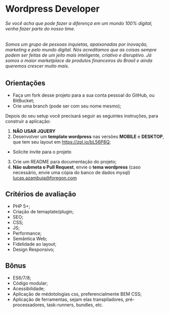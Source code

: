 Wordpress Developer
============================

###### Se você acha que pode fazer a diferença em um mundo 100% digital, venha fazer parte do nosso time.

###### Somos um grupo de pessoas inquietas, apaixonadas por inovação, marketing e pelo mundo digital. Nós acreditamos que as coisas sempre podem ser feitas de um jeito mais inteligente, criativo e disruptivo. Já somos o maior marketplace de produtos financeiros do Brasil e ainda queremos crescer muito mais.

Orientações
-----
* Faça um fork desse projeto para a sua conta pessoal do GitHub, ou BitBucket;
* Crie uma branch (pode ser com seu nome mesmo);

Depois do seu setup você precisará seguir as seguintes instruções, para construir a aplicação:

1. **NÃO USAR JQUERY**
2. Desenvolver um **template wordpress** nas versões **MOBILE** e **DESKTOP**, que tem seu layout em https://zpl.io/bL56P8Q;

  * Solicite invite para o projeto

3. Crie um README para documentação do projeto;
4. **Não submeta o Pull Request**, envie o **tema wordpress** (caso necessário, envie uma cópia do banco de dados mysql)  lucas.azambuja@foregon.com


Critérios de avaliação
-----
* PHP 5+;
* Criação de temaplate/plugin;
* SEO;
* CSS;
* JS;
* Performance;
* Semântica Web;
* Fidelidade ao layout;
* Design Responsivo;

Bônus
-----
* ES6/7/8;
* Código modular;
* Acessibilidade;
* Aplicação de médotologias css, preferencialmente BEM CSS;
* Aplicação de ferramentas, sejam elas transpiladores, pré-processadores, task-runners, bundles, etc.
